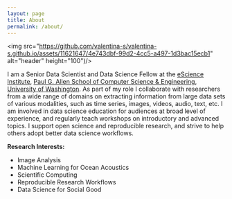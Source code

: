 ```yaml
---
layout: page
title: About
permalink: /about/
---
```


<img src="https://github.com/valentina-s/valentina-s.github.io/assets/11621647/4e743dbf-99d2-4cc5-a497-1d3bac15ecb1" alt="header" height="100")/>




I am a Senior Data Scientist and Data Science Fellow at the [eScience Institute](https://escience.washington.edu/), [Paul G. Allen School of Computer Science & Engineering](https://www.cs.washington.edu/), [University of Washington](https://www.washington.edu/). As part of my role I collaborate with researchers from a wide range of domains on extracting information from large data sets of various modalities, such as time series, images, videos, audio, text, etc. I am involved in data science education for audiences at broad level of experience, and regularly teach workshops on introductory and advanced topics. I support open science and reproducible research, and strive to help others adopt better data science workflows.

**Research Interests:**

* Image Analysis
* Machine Learning for Ocean Acoustics
* Scientific Computing
* Reproducible Research Workflows
* Data Science for Social Good
